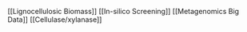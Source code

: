 [[Lignocellulosic Biomass]]
[[In-silico Screening]]
[[Metagenomics Big Data]]
[[Cellulase/xylanase]]
